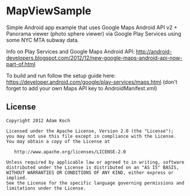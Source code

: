 MapViewSample
=============
Simple Android app example that uses Google Maps Android API v2 + Panorama viewer
(photo sphere viewer) via Google Play Services using some NYC MTA subway data.

Info on Play Services and Google Maps Android API:
http://android-developers.blogspot.com/2012/12/new-google-maps-android-api-now-part-of.html

To build and run follow the setup guide here:
https://developer.android.com/google/play-services/maps.html
(don't forget to add your own Maps API key to AndroidManifest.xml)

## License

    Copyright 2012 Adam Koch

    Licensed under the Apache License, Version 2.0 (the "License");
    you may not use this file except in compliance with the License.
    You may obtain a copy of the License at

       http://www.apache.org/licenses/LICENSE-2.0

    Unless required by applicable law or agreed to in writing, software
    distributed under the License is distributed on an "AS IS" BASIS,
    WITHOUT WARRANTIES OR CONDITIONS OF ANY KIND, either express or implied.
    See the License for the specific language governing permissions and
    limitations under the License.